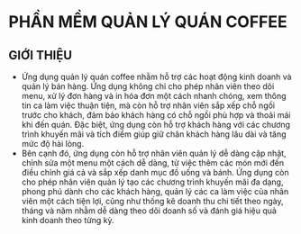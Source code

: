 # PHẦN MỀM QUẢN LÝ QUÁN COFFEE
## GIỚI THIỆU
- Ứng dụng quản lý quán coffee nhằm hỗ trợ các hoạt động kinh doanh và quản lý bán hàng. Ứng dụng không chỉ cho phép nhân viên theo dõi menu, xử lý đơn hàng và in hóa đơn một cách nhanh chóng, xem thông tin ca làm việc thuận tiện, mà còn hỗ trợ nhân viên sắp xếp chỗ ngồi trước cho khách, đảm bảo khách hàng có chỗ ngồi phù hợp và thoải mái khi đến quán. Đặc biệt, ứng dụng còn hỗ trợ khách hàng với các chương trình khuyến mãi và tích điểm giúp giữ chân khách hàng lâu dài và tăng mức độ hài lòng.
- Bên cạnh đó, ứng dụng còn hỗ trợ nhân viên quản lý dễ dàng cập nhật, chỉnh sửa một menu một cách dễ dàng, từ việc thêm các món mới đến điều chỉnh giá cả và sắp xếp danh mục đồ uống và bánh. Ứng dụng còn cho phép nhân viên quản lý tạo các chương trình khuyến mãi đa dạng, phong phú dành cho các khách hàng, quản lý các ca làm việc của nhân viên một cách tiện lợi, cũng như thống kê doanh thu chi tiết theo ngày, tháng và năm nhằm dễ dàng theo dõi doanh số và đánh giá hiệu quả kinh doanh theo từng kỳ.
